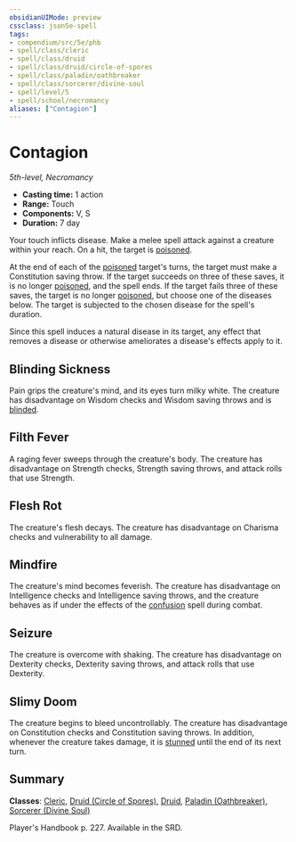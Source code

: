 ```yaml
---
obsidianUIMode: preview
cssclass: json5e-spell
tags:
- compendium/src/5e/phb
- spell/class/cleric
- spell/class/druid
- spell/class/druid/circle-of-spores
- spell/class/paladin/oathbreaker
- spell/class/sorcerer/divine-soul
- spell/level/5
- spell/school/necromancy
aliases: ["Contagion"]
---
```

# Contagion
*5th-level, Necromancy*  

- **Casting time:** 1 action
- **Range:** Touch
- **Components:** V, S
- **Duration:** 7 day

Your touch inflicts disease. Make a melee spell attack against a creature within your reach. On a hit, the target is [poisoned](../../5e-rules/conditions.md##poisoned).

At the end of each of the [poisoned](../../5e-rules/conditions.md##poisoned) target's turns, the target must make a Constitution saving throw. If the target succeeds on three of these saves, it is no longer [poisoned](../../5e-rules/conditions.md##poisoned), and the spell ends. If the target fails three of these saves, the target is no longer [poisoned](../../5e-rules/conditions.md.md##poisoned), but choose one of the diseases below. The target is subjected to the chosen disease for the spell's duration.

Since this spell induces a natural disease in its target, any effect that removes a disease or otherwise ameliorates a disease's effects apply to it.

## Blinding Sickness

Pain grips the creature's mind, and its eyes turn milky white. The creature has disadvantage on Wisdom checks and Wisdom saving throws and is [blinded](../../5e-rules/conditions.md##blinded).

## Filth Fever

A raging fever sweeps through the creature's body. The creature has disadvantage on Strength checks, Strength saving throws, and attack rolls that use Strength.

## Flesh Rot

The creature's flesh decays. The creature has disadvantage on Charisma checks and vulnerability to all damage.

## Mindfire

The creature's mind becomes feverish. The creature has disadvantage on Intelligence checks and Intelligence saving throws, and the creature behaves as if under the effects of the [confusion](./confusion.md#) spell during combat.

## Seizure

The creature is overcome with shaking. The creature has disadvantage on Dexterity checks, Dexterity saving throws, and attack rolls that use Dexterity.

## Slimy Doom

The creature begins to bleed uncontrollably. The creature has disadvantage on Constitution checks and Constitution saving throws. In addition, whenever the creature takes damage, it is [stunned](../../5e-rules/conditions.md##stunned) until the end of its next turn.

## Summary

**Classes**: [Cleric](../classes/cleric.md#), [Druid (Circle of Spores)](../classes/druid-circle-of-spores-tce.md#), [Druid](../classes/druid.md#), [Paladin (Oathbreaker)](../classes/paladin-oathbreaker.md#), [Sorcerer (Divine Soul)](../classes/sorcerer-divine-soul-xge.md#)

Player's Handbook p. 227. Available in the SRD.